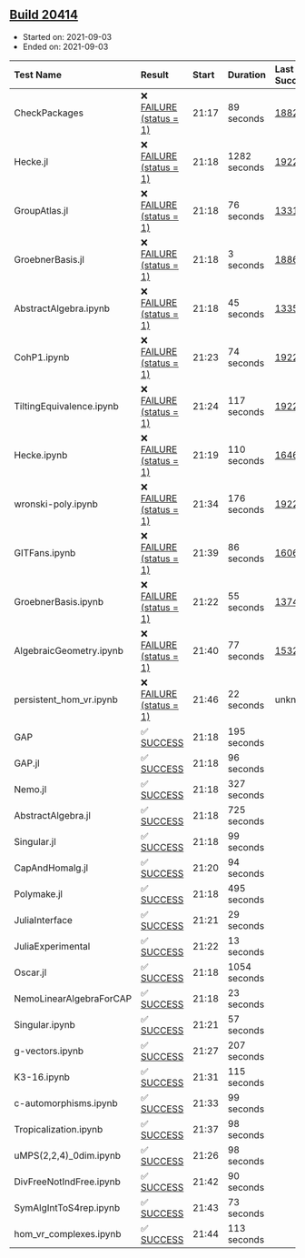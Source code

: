 ## [Build 20414](https://oscarci.mathematik.uni-kl.de/job/oscar/20414/)

* Started on: 2021-09-03
* Ended on: 2021-09-03

| Test Name    | Result | Start | Duration | Last Success | First Failure |
|:-------------|:-------|:------|:---------|:-------------|:--------------|
| CheckPackages | ❌ [FAILURE (status = 1)](https://oscarci.mathematik.uni-kl.de/job/oscar/20414/artifact/logs/build-20414/CheckPackages.log) | 21:17 | 89 seconds | [18822](https://oscarci.mathematik.uni-kl.de/job/oscar/18822/) | [18823](https://oscarci.mathematik.uni-kl.de/job/oscar/18823/) |
| Hecke.jl | ❌ [FAILURE (status = 1)](https://oscarci.mathematik.uni-kl.de/job/oscar/20414/artifact/logs/build-20414/Hecke.jl.log) | 21:18 | 1282 seconds | [19222](https://oscarci.mathematik.uni-kl.de/job/oscar/19222/) | [20152](https://oscarci.mathematik.uni-kl.de/job/oscar/20152/) |
| GroupAtlas.jl | ❌ [FAILURE (status = 1)](https://oscarci.mathematik.uni-kl.de/job/oscar/20414/artifact/logs/build-20414/GroupAtlas.jl.log) | 21:18 | 76 seconds | [13311](https://oscarci.mathematik.uni-kl.de/job/oscar/13311/) | [13312](https://oscarci.mathematik.uni-kl.de/job/oscar/13312/) |
| GroebnerBasis.jl | ❌ [FAILURE (status = 1)](https://oscarci.mathematik.uni-kl.de/job/oscar/20414/artifact/logs/build-20414/GroebnerBasis.jl.log) | 21:18 | 3 seconds | [18864](https://oscarci.mathematik.uni-kl.de/job/oscar/18864/) | [18865](https://oscarci.mathematik.uni-kl.de/job/oscar/18865/) |
| AbstractAlgebra.ipynb | ❌ [FAILURE (status = 1)](https://oscarci.mathematik.uni-kl.de/job/oscar/20414/artifact/logs/build-20414/AbstractAlgebra.ipynb.log) | 21:18 | 45 seconds | [13355](https://oscarci.mathematik.uni-kl.de/job/oscar/13355/) | [13356](https://oscarci.mathematik.uni-kl.de/job/oscar/13356/) |
| CohP1.ipynb | ❌ [FAILURE (status = 1)](https://oscarci.mathematik.uni-kl.de/job/oscar/20414/artifact/logs/build-20414/CohP1.ipynb.log) | 21:23 | 74 seconds | [19222](https://oscarci.mathematik.uni-kl.de/job/oscar/19222/) | [20152](https://oscarci.mathematik.uni-kl.de/job/oscar/20152/) |
| TiltingEquivalence.ipynb | ❌ [FAILURE (status = 1)](https://oscarci.mathematik.uni-kl.de/job/oscar/20414/artifact/logs/build-20414/TiltingEquivalence.ipynb.log) | 21:24 | 117 seconds | [19222](https://oscarci.mathematik.uni-kl.de/job/oscar/19222/) | [20152](https://oscarci.mathematik.uni-kl.de/job/oscar/20152/) |
| Hecke.ipynb | ❌ [FAILURE (status = 1)](https://oscarci.mathematik.uni-kl.de/job/oscar/20414/artifact/logs/build-20414/Hecke.ipynb.log) | 21:19 | 110 seconds | [16463](https://oscarci.mathematik.uni-kl.de/job/oscar/16463/) | [16464](https://oscarci.mathematik.uni-kl.de/job/oscar/16464/) |
| wronski-poly.ipynb | ❌ [FAILURE (status = 1)](https://oscarci.mathematik.uni-kl.de/job/oscar/20414/artifact/logs/build-20414/wronski-poly.ipynb.log) | 21:34 | 176 seconds | [19222](https://oscarci.mathematik.uni-kl.de/job/oscar/19222/) | [20152](https://oscarci.mathematik.uni-kl.de/job/oscar/20152/) |
| GITFans.ipynb | ❌ [FAILURE (status = 1)](https://oscarci.mathematik.uni-kl.de/job/oscar/20414/artifact/logs/build-20414/GITFans.ipynb.log) | 21:39 | 86 seconds | [16068](https://oscarci.mathematik.uni-kl.de/job/oscar/16068/) | [16069](https://oscarci.mathematik.uni-kl.de/job/oscar/16069/) |
| GroebnerBasis.ipynb | ❌ [FAILURE (status = 1)](https://oscarci.mathematik.uni-kl.de/job/oscar/20414/artifact/logs/build-20414/GroebnerBasis.ipynb.log) | 21:22 | 55 seconds | [13748](https://oscarci.mathematik.uni-kl.de/job/oscar/13748/) | [13749](https://oscarci.mathematik.uni-kl.de/job/oscar/13749/) |
| AlgebraicGeometry.ipynb | ❌ [FAILURE (status = 1)](https://oscarci.mathematik.uni-kl.de/job/oscar/20414/artifact/logs/build-20414/AlgebraicGeometry.ipynb.log) | 21:40 | 77 seconds | [15322](https://oscarci.mathematik.uni-kl.de/job/oscar/15322/) | [15323](https://oscarci.mathematik.uni-kl.de/job/oscar/15323/) |
| persistent_hom_vr.ipynb | ❌ [FAILURE (status = 1)](https://oscarci.mathematik.uni-kl.de/job/oscar/20414/artifact/logs/build-20414/persistent_hom_vr.ipynb.log) | 21:46 | 22 seconds | unknown | unknown |
| GAP | ✅ [SUCCESS](https://oscarci.mathematik.uni-kl.de/job/oscar/20414/artifact/logs/build-20414/GAP.log) | 21:18 | 195 seconds |  |  |
| GAP.jl | ✅ [SUCCESS](https://oscarci.mathematik.uni-kl.de/job/oscar/20414/artifact/logs/build-20414/GAP.jl.log) | 21:18 | 96 seconds |  |  |
| Nemo.jl | ✅ [SUCCESS](https://oscarci.mathematik.uni-kl.de/job/oscar/20414/artifact/logs/build-20414/Nemo.jl.log) | 21:18 | 327 seconds |  |  |
| AbstractAlgebra.jl | ✅ [SUCCESS](https://oscarci.mathematik.uni-kl.de/job/oscar/20414/artifact/logs/build-20414/AbstractAlgebra.jl.log) | 21:18 | 725 seconds |  |  |
| Singular.jl | ✅ [SUCCESS](https://oscarci.mathematik.uni-kl.de/job/oscar/20414/artifact/logs/build-20414/Singular.jl.log) | 21:18 | 99 seconds |  |  |
| CapAndHomalg.jl | ✅ [SUCCESS](https://oscarci.mathematik.uni-kl.de/job/oscar/20414/artifact/logs/build-20414/CapAndHomalg.jl.log) | 21:20 | 94 seconds |  |  |
| Polymake.jl | ✅ [SUCCESS](https://oscarci.mathematik.uni-kl.de/job/oscar/20414/artifact/logs/build-20414/Polymake.jl.log) | 21:18 | 495 seconds |  |  |
| JuliaInterface | ✅ [SUCCESS](https://oscarci.mathematik.uni-kl.de/job/oscar/20414/artifact/logs/build-20414/JuliaInterface.log) | 21:21 | 29 seconds |  |  |
| JuliaExperimental | ✅ [SUCCESS](https://oscarci.mathematik.uni-kl.de/job/oscar/20414/artifact/logs/build-20414/JuliaExperimental.log) | 21:22 | 13 seconds |  |  |
| Oscar.jl | ✅ [SUCCESS](https://oscarci.mathematik.uni-kl.de/job/oscar/20414/artifact/logs/build-20414/Oscar.jl.log) | 21:18 | 1054 seconds |  |  |
| NemoLinearAlgebraForCAP | ✅ [SUCCESS](https://oscarci.mathematik.uni-kl.de/job/oscar/20414/artifact/logs/build-20414/NemoLinearAlgebraForCAP.log) | 21:18 | 23 seconds |  |  |
| Singular.ipynb | ✅ [SUCCESS](https://oscarci.mathematik.uni-kl.de/job/oscar/20414/artifact/logs/build-20414/Singular.ipynb.log) | 21:21 | 57 seconds |  |  |
| g-vectors.ipynb | ✅ [SUCCESS](https://oscarci.mathematik.uni-kl.de/job/oscar/20414/artifact/logs/build-20414/g-vectors.ipynb.log) | 21:27 | 207 seconds |  |  |
| K3-16.ipynb | ✅ [SUCCESS](https://oscarci.mathematik.uni-kl.de/job/oscar/20414/artifact/logs/build-20414/K3-16.ipynb.log) | 21:31 | 115 seconds |  |  |
| c-automorphisms.ipynb | ✅ [SUCCESS](https://oscarci.mathematik.uni-kl.de/job/oscar/20414/artifact/logs/build-20414/c-automorphisms.ipynb.log) | 21:33 | 99 seconds |  |  |
| Tropicalization.ipynb | ✅ [SUCCESS](https://oscarci.mathematik.uni-kl.de/job/oscar/20414/artifact/logs/build-20414/Tropicalization.ipynb.log) | 21:37 | 98 seconds |  |  |
| uMPS(2,2,4)_0dim.ipynb | ✅ [SUCCESS](https://oscarci.mathematik.uni-kl.de/job/oscar/20414/artifact/logs/build-20414/uMPS-2-2-4-_0dim.ipynb.log) | 21:26 | 98 seconds |  |  |
| DivFreeNotIndFree.ipynb | ✅ [SUCCESS](https://oscarci.mathematik.uni-kl.de/job/oscar/20414/artifact/logs/build-20414/DivFreeNotIndFree.ipynb.log) | 21:42 | 90 seconds |  |  |
| SymAlgIntToS4rep.ipynb | ✅ [SUCCESS](https://oscarci.mathematik.uni-kl.de/job/oscar/20414/artifact/logs/build-20414/SymAlgIntToS4rep.ipynb.log) | 21:43 | 73 seconds |  |  |
| hom_vr_complexes.ipynb | ✅ [SUCCESS](https://oscarci.mathematik.uni-kl.de/job/oscar/20414/artifact/logs/build-20414/hom_vr_complexes.ipynb.log) | 21:44 | 113 seconds |  |  |
